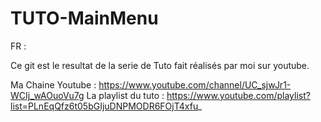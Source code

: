 # TUTO-MainMenu

FR : 

Ce git est le resultat de la serie de Tuto fait réalisés par moi sur youtube.

Ma Chaine Youtube : https://www.youtube.com/channel/UC_sjwJr1-WCIj_wAOuoVu7g
La playlist du tuto : https://www.youtube.com/playlist?list=PLnEqQfz6t05bGIjuDNPMODR6FOjT4xfu_